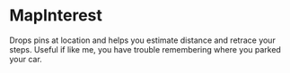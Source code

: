 MapInterest
===========

Drops pins at location and helps you estimate distance and retrace your steps. Useful if like me, you have trouble remembering where you parked your car.
